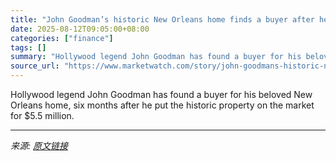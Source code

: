 ```yaml
---
title: "John Goodman’s historic New Orleans home finds a buyer after he lowered price to $4.75 million"
date: 2025-08-12T09:05:00+08:00
categories: ["finance"]
tags: []
summary: "Hollywood legend John Goodman has found a buyer for his beloved New Orleans home, six months after he put the historic property on the market for $5.5 million."
source_url: "https://www.marketwatch.com/story/john-goodmans-historic-new-orleans-home-finds-a-buyer-after-he-lowered-price-to-4-75-million-e00a8fc6?mod=mw_rss_topstories"
---
```


Hollywood legend John Goodman has found a buyer for his beloved New Orleans home, six months after he put the historic property on the market for $5.5 million.

---

*来源: [原文链接](https://www.marketwatch.com/story/john-goodmans-historic-new-orleans-home-finds-a-buyer-after-he-lowered-price-to-4-75-million-e00a8fc6?mod=mw_rss_topstories)*
